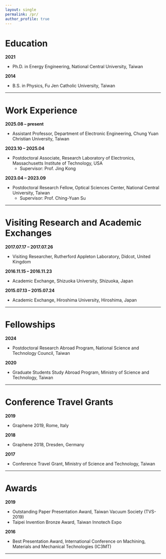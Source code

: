 ```yaml
---
layout: single
permalink: /pr/
author_profile: true
---
```


Education
===

**2021**  
* Ph.D. in Energy Engineering, National Central University, Taiwan  

**2014**  
* B.S. in Physics, Fu Jen Catholic University, Taiwan

<hr class="bold">

Work Experience
======

**2025.08 – present**  
* Assistant Professor, Department of Electronic Engineering, Chung Yuan Christian University, Taiwan  

**2023.10 – 2025.04**  
* Postdoctoral Associate, Research Laboratory of Electronics, Massachusetts Institute of Technology, USA  
  * Supervisor: Prof. Jing Kong  

**2023.04 – 2023.09**  
* Postdoctoral Research Fellow, Optical Sciences Center, National Central University, Taiwan  
  * Supervisor: Prof. Ching-Yuan Su  

<hr class="bold">

Visiting Research and Academic Exchanges
======

**2017.07.17 – 2017.07.26**  
* Visiting Researcher, Rutherford Appleton Laboratory, Didcot, United Kingdom  

**2016.11.15 – 2016.11.23**  
* Academic Exchange, Shizuoka University, Shizuoka, Japan  

**2015.07.13 – 2015.07.24**  
* Academic Exchange, Hiroshima University, Hiroshima, Japan  

<hr class="bold">
  
Fellowships
======

**2024**
* Postdoctoral Research Abroad Program, National Science and Technology Council, Taiwan

**2020**
* Graduate Students Study Abroad Program, Ministry of Science and Technology, Taiwan

<hr class="bold">
  
Conference Travel Grants
======

**2019**
* Graphene 2019, Rome, Italy

**2018**
* Graphene 2018, Dresden, Germany

**2017**
* Conference Travel Grant, Ministry of Science and Technology, Taiwan

<hr>

Awards
======

**2019**
* Outstanding Paper Presentation Award, Taiwan Vacuum Society (TVS-2019)
* Taipei Invention Bronze Award, Taiwan Innotech Expo

**2016**
* Best Presentation Award, International Conference on Machining, Materials and Mechanical Technologies (IC3MT)

<hr class="bold">
